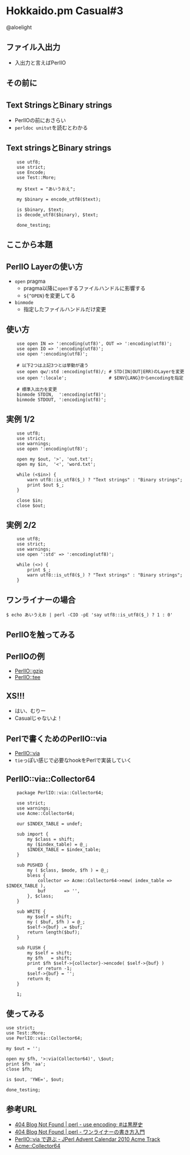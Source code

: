 Hokkaido.pm Casual#3
====================

@aloelight

ファイル入出力
--------------

 - 入出力と言えばPerlIO

その前に
--------

Text StringsとBinary strings
----------------------------

 - PerlIOの前におさらい
 - `perldoc unitut`を読むとわかる

Text stringsとBinary strings
----------------------------

        use utf8;
        use strict;
        use Encode;
        use Test::More;

        my $text = "あいうおえ";

        my $binary = encode_utf8($text);

        is $binary, $text;
        is decode_utf8($binary), $text;

        done_testing;


ここから本題
------------

PerlIO Layerの使い方
--------------------

 - `open` pragma
   - pragma以降に`open`するファイルハンドルに影響する
   - `${^OPEN}`を変更してる
 - `binmode`
   - 指定したファイルハンドルだけ変更


使い方
------

        use open IN => ':encoding(utf8)', OUT => ':encoding(utf8)';
        use open IO => ':encoding(utf8)';
        use open ':encoding(utf8)';

        # 以下2つは上記3つとは挙動が違う
        use open qw/:std :encoding(utf8)/; # STD(IN|OUT|ERR)のLayerを変更
        use open ':locale';                # $ENV{LANG}からencodingを指定

        # 標準入出力を変更
        binmode STDIN,  ':encoding(utf8)';
        binmode STDOUT, ':encoding(utf8)';


実例 1/2
--------

        use utf8;
        use strict;
        use warnings;
        use open ':encoding(utf8)';

        open my $out, '>', 'out.txt';
        open my $in,  '<', 'word.txt';

        while (<$in>) {
            warn utf8::is_utf8($_) ? "Text strings" : "Binary strings";
            print $out $_;
        }

        close $in;
        close $out;

実例 2/2
--------

        use utf8;
        use strict;
        use warnings;
        use open ':std' => ':encoding(utf8)';

        while (<>) {
            print $_;
            warn utf8::is_utf8($_) ? "Text strings" : "Binary strings";
        }


ワンライナーの場合
------------------

    $ echo あいうえお | perl -CIO -pE 'say utf8::is_utf8($_) ? 1 : 0'

PerlIOを触ってみる
------------------

PerlIOの例
-----------

 - [PerlIO::gzip](https://metacpan.org/module/PerlIO::gzip)
 - [PerlIO::tee](https://metacpan.org/module/PerlIO::tee)

XS!!!
-----

 - はい、むりー
 - Casualじゃないよ！

Perlで書くためのPerlIO::via
---------------------------

 - [PerlIO::via](https://metacpan.org/module/PerlIO::via)
 - `tie`っぽい感じで必要なhookをPerlで実装していく

PerlIO::via::Collector64
------------------------

        package PerlIO::via::Collector64;

        use strict;
        use warnings;
        use Acme::Collector64;

        our $INDEX_TABLE = undef;

        sub import {
            my $class = shift;
            my ($index_table) = @_;
            $INDEX_TABLE = $index_table;
        }

        sub PUSHED {
            my ( $class, $mode, $fh ) = @_;
            bless {
                collector => Acme::Collector64->new( index_table => $INDEX_TABLE ),
                buf       => '',
            }, $class;
        }

        sub WRITE {
            my $self = shift;
            my ( $buf, $fh ) = @_;
            $self->{buf} .= $buf;
            return length($buf);
        }

        sub FLUSH {
            my $self = shift;
            my $fh   = shift;
            print $fh $self->{collector}->encode( $self->{buf} )
                or return -1;
            $self->{buf} = '';
            return 0;
        }

        1;

使ってみる
----------

    use strict;
    use Test::More;
    use PerlIO::via::Collector64;

    my $out = '';

    open my $fh, '>:via(Collector64)', \$out;
    print $fh 'aa';
    close $fh;

    is $out, 'YWE=', $out;

    done_testing;


参考URL
-------

 - [404 Blog Not Found | perl - use encoding; #は黒歴史](http://blog.livedoor.jp/dankogai/archives/51221731.html)
 - [404 Blog Not Found | perl - ワンライナーの書き方入門](http://blog.livedoor.jp/dankogai/archives/51026593.html)
 - [PerlIO::via で遊ぶ - JPerl Advent Calendar 2010 Acme Track](http://perl-users.jp/articles/advent-calendar/2010/acme/23)
 - [Acme::Collector64](https://github.com/akiym/Acme-Collector64)

